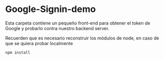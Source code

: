 # Google-Signin-demo

Esta carpeta contiene un pequeño front-end para 
obtener el token de Google y probarlo contra nuestro 
backend server.

Recuerden que es necesario reconstruir los módulos de
node, en caso de que se quiera probar localmente

```
npm install
```